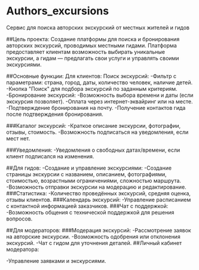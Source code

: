 # Authors_excursions
Сервис для поиска авторских экскурский от местных жителей и гидов

##Цель проекта:
Создание платформы для поиска и бронирования авторских экскурсий, проводимых местными гидами. Платформа предоставляет клиентам возможность выбирать уникальные экскурсии, а гидам — предлагать свои услуги и управлять своими экскурсиями.

##Основные функции:
Для клиентов:
Поиск экскурсий:
-Фильтр с параметрами: страна, город, даты, количество человек, наличие детей.
-Кнопка "Поиск" для подбора экскурсий по заданным критериям.
-Бронирование экскурсий:
-Возможность выбора времени и даты (если экскурсия позволяет).
-Оплата через интернет-эквайринг или на месте.
-Подтверждение бронирования на почту.
-Получение контактов гида после подтверждения бронирования.

###Каталог экскурсий:
-Краткое описание экскурсии, фотографии, отзывы, стоимость.
-Возможность подписаться на уведомления, если мест нет.

###Уведомления:
-Уведомления о свободных датах/времени, если клиент подписался на изменения.

##Для гидов:
-Создание и управление экскурсиями:
-Создание страницы экскурсии с названием, описанием, фотографиями, стоимостью, возрастными ограничениями, сложностью маршрута.
-Возможность отправки экскурсии на модерацию и редактирование.
###Статистика:
-Количество проведённых экскурсий, средняя оценка, отзывы клиентов.
###Календарь экскурсий:
-Управление расписанием с контактной информацией заказчиков.
###Чат с поддержкой:
-Возможность общения с технической поддержкой для решения вопросов.

##Для модераторов:
###Модерация экскурсий:
-Рассмотрение заявок на авторские экскурсии.
-Возможность одобрения или отклонения экскурсий.
-Чат с гидом для уточнения деталей.
##Личный кабинет модератора:

-Управление заявками и экскурсиями.
